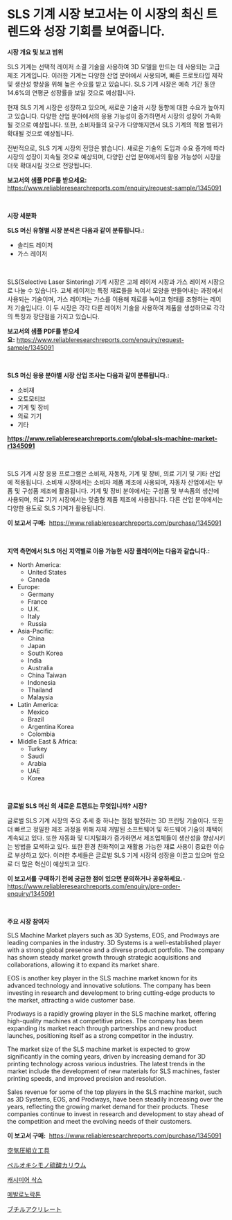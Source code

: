 <p><h1>SLS 기계 시장 보고서는 이 시장의 최신 트렌드와 성장 기회를 보여줍니다.</h1></p><p><strong>시장 개요 및 보고 범위</strong></p>
<p><p>SLS 기계는 선택적 레이저 소결 기술을 사용하여 3D 모델을 만드는 데 사용되는 고급 제조 기계입니다. 이러한 기계는 다양한 산업 분야에서 사용되며, 빠른 프로토타입 제작 및 생산성 향상을 위해 높은 수요를 받고 있습니다. SLS 기계 시장은 예측 기간 동안 14.6%의 연평균 성장률을 보일 것으로 예상됩니다.</p><p>현재 SLS 기계 시장은 성장하고 있으며, 새로운 기술과 시장 동향에 대한 수요가 높아지고 있습니다. 다양한 산업 분야에서의 응용 가능성이 증가하면서 시장의 성장이 가속화될 것으로 예상됩니다. 또한, 소비자들의 요구가 다양해지면서 SLS 기계의 적용 범위가 확대될 것으로 예상됩니다.</p><p>전반적으로, SLS 기계 시장의 전망은 밝습니다. 새로운 기술의 도입과 수요 증가에 따라 시장의 성장이 지속될 것으로 예상되며, 다양한 산업 분야에서의 활용 가능성이 시장을 더욱 확대시킬 것으로 전망됩니다.</p></p>
<p><strong>보고서의 샘플 PDF를 받으세요:</strong> <a href="https://www.reliableresearchreports.com/enquiry/request-sample/1345091">https://www.reliableresearchreports.com/enquiry/request-sample/1345091</a></p>
<p>&nbsp;</p>
<p><strong>시장 세분화</strong></p>
<p><strong>SLS 머신 유형별 시장 분석은 다음과 같이 분류됩니다.:</strong></p>
<p><ul><li>솔리드 레이저</li><li>가스 레이저</li></ul></p>
<p>&nbsp;</p>
<p><p>SLS(Selective Laser Sintering) 기계 시장은 고체 레이저 시장과 가스 레이저 시장으로 나눌 수 있습니다. 고체 레이저는 특정 재료들을 녹여서 모양을 만들어내는 과정에서 사용되는 기술이며, 가스 레이저는 가스를 이용해 재료를 녹이고 형태를 조형하는 레이저 기술입니다. 이 두 시장은 각각 다른 레이저 기술을 사용하여 제품을 생성하므로 각각의 특징과 장단점을 가지고 있습니다.</p></p>
<p><strong>보고서의 샘플 PDF를 받으세요:</strong>&nbsp;<a href="https://www.reliableresearchreports.com/enquiry/request-sample/1345091">https://www.reliableresearchreports.com/enquiry/request-sample/1345091</a></p>
<p>&nbsp;</p>
<p><strong> SLS 머신 응용 분야별 시장 산업 조사는 다음과 같이 분류됩니다.:</strong></p>
<p><ul><li>소비재</li><li>오토모티브</li><li>기계 및 장비</li><li>의료 기기</li><li>기타</li></ul></p>
<p><strong><a href="https://www.reliableresearchreports.com/global-sls-machine-market-r1345091">https://www.reliableresearchreports.com/global-sls-machine-market-r1345091</a></strong></p>
<p>&nbsp;</p>
<p><p>SLS 기계 시장 응용 프로그램은 소비재, 자동차, 기계 및 장비, 의료 기기 및 기타 산업에 적용됩니다. 소비재 시장에서는 소비자 제품 제조에 사용되며, 자동차 산업에서는 부품 및 구성품 제조에 활용됩니다. 기계 및 장비 분야에서는 구성품 및 부속품의 생산에 사용되며, 의료 기기 시장에서는 맞춤형 제품 제조에 사용됩니다. 다른 산업 분야에서는 다양한 용도로 SLS 기계가 활용됩니다.</p></p>
<p><strong>이 보고서 구매:</strong>&nbsp; <a href="https://www.reliableresearchreports.com/purchase/1345091">https://www.reliableresearchreports.com/purchase/1345091</a></p>
<p>&nbsp;</p>
<p><strong>지역 측면에서 SLS 머신 지역별로 이용 가능한 시장 플레이어는 다음과 같습니다.:</strong></p>
<p><ul>
    <li>
        North America:
        <ul>
            <li>United States</li>
            <li>Canada</li>
        </ul>
    </li>
    <li>
        Europe:
        <ul>
            <li>Germany</li>
            <li>France</li>
            <li>U.K.</li>
            <li>Italy</li>
            <li>Russia</li>
        </ul>
    </li>
    <li>
        Asia-Pacific:
        <ul>
            <li>China</li>
            <li>Japan</li>
            <li>South Korea</li>
            <li>India</li>
            <li>Australia</li>
            <li>China Taiwan</li>
            <li>Indonesia</li>
            <li>Thailand</li>
            <li>Malaysia</li>
        </ul>
    </li>
    <li>
        Latin America:
        <ul>
            <li>Mexico</li>
            <li>Brazil</li>
            <li>Argentina Korea</li>
            <li>Colombia</li>
        </ul>
    </li>
    <li>
        Middle East & Africa:
        <ul>
            <li>Turkey</li>
            <li>Saudi</li>
            <li>Arabia</li>
            <li>UAE</li>
            <li>Korea</li>
        </ul>
    </li>
    </ul></p>
<p>&nbsp;</p>
<p><strong>글로벌 SLS 머신 의 새로운 트렌드는 무엇입니까? 시장?</strong></p>
<p><p>글로벌 SLS 기계 시장의 주요 추세 중 하나는 점점 발전하는 3D 프린팅 기술이다. 또한 더 빠르고 정밀한 제조 과정을 위해 자체 개발된 소프트웨어 및 하드웨어 기술의 채택이 계속되고 있다. 또한 자동화 및 디지털화가 증가하면서 제조업체들이 생산성을 향상시키는 방법을 모색하고 있다. 또한 환경 친화적이고 재활용 가능한 재료 사용이 중요한 이슈로 부상하고 있다. 이러한 추세들은 글로벌 SLS 기계 시장의 성장을 이끌고 있으며 앞으로 더 많은 혁신이 예상되고 있다.</p></p>
<p><strong>이 보고서를 구매하기 전에 궁금한 점이 있으면 문의하거나 공유하세요.</strong>- <a href="https://www.reliableresearchreports.com/enquiry/pre-order-enquiry/1345091">https://www.reliableresearchreports.com/enquiry/pre-order-enquiry/1345091</a></p>
<p>&nbsp;</p>
<p><strong>주요 시장 참여자</strong></p>
<p><p>SLS Machine Market players such as 3D Systems, EOS, and Prodways are leading companies in the industry. 3D Systems is a well-established player with a strong global presence and a diverse product portfolio. The company has shown steady market growth through strategic acquisitions and collaborations, allowing it to expand its market share.</p><p>EOS is another key player in the SLS machine market known for its advanced technology and innovative solutions. The company has been investing in research and development to bring cutting-edge products to the market, attracting a wide customer base.</p><p>Prodways is a rapidly growing player in the SLS machine market, offering high-quality machines at competitive prices. The company has been expanding its market reach through partnerships and new product launches, positioning itself as a strong competitor in the industry.</p><p>The market size of the SLS machine market is expected to grow significantly in the coming years, driven by increasing demand for 3D printing technology across various industries. The latest trends in the market include the development of new materials for SLS machines, faster printing speeds, and improved precision and resolution.</p><p>Sales revenue for some of the top players in the SLS machine market, such as 3D Systems, EOS, and Prodways, have been steadily increasing over the years, reflecting the growing market demand for their products. These companies continue to invest in research and development to stay ahead of the competition and meet the evolving needs of their customers.</p></p>
<p><strong>이 보고서 구매:</strong>&nbsp;&nbsp;<a href="https://www.reliableresearchreports.com/purchase/1345091">https://www.reliableresearchreports.com/purchase/1345091</a></p>
<p><p><a href="https://github.com/Sophiaard2003/Market-Research-Report-List-1/blob/main/766564321781.md">空気圧組立工具</a></p><p><a href="https://medium.com/@elmoray21/%E9%81%8E%E3%83%9E%E3%83%B3%E3%82%AC%E3%83%B3%E9%85%B8%E3%82%AB%E3%83%AA%E3%82%A6%E3%83%A0%E5%B8%82%E5%A0%B4%E3%81%AE%E8%A6%8F%E6%A8%A1%E3%81%A8%E5%B8%82%E5%A0%B4%E5%8B%95%E5%90%91-%E5%AE%8C%E5%85%A8%E3%81%AA%E7%94%A3%E6%A5%AD%E6%A6%82%E8%A6%81-2024%E5%B9%B4%E3%81%8B%E3%82%892031%E5%B9%B4-ce9867569901">ペルオキシモノ硫酸カリウム</a></p><p><a href="https://medium.com/@brionnaboyle/%EC%B9%B4%EC%8B%9C%EB%AF%B8%EC%96%B4-%EC%96%91%EB%A7%90-%EC%8B%9C%EC%9E%A5-2031%EB%85%84%EA%B9%8C%EC%A7%80%EC%9D%98-%ED%8A%B8%EB%A0%8C%EB%93%9C-%EC%98%88%EC%B8%A1-%EB%B0%8F-%EA%B2%BD%EC%9F%81-%EB%B6%84%EC%84%9D-8aed00ae1d0d">캐시미어 삭스</a></p><p><a href="https://medium.com/@deborahward03/2024%EB%85%84%EB%B6%80%ED%84%B0-2031%EB%85%84%EA%B9%8C%EC%A7%80%EC%9D%98-%EB%AF%B8%EB%B0%9C%EB%A1%9C%EB%86%80%EB%9D%BD%ED%86%A4-%EC%8B%9C%EC%9E%A5-%EC%A0%90%EC%9C%A0%EC%9C%A8-%EB%B3%80%ED%99%94%EC%99%80-%EC%8B%9C%EC%9E%A5-%EC%84%B1%EC%9E%A5-%ED%8A%B8%EB%A0%8C%EB%93%9C-5f46c1da6082">메발로노락톤</a></p><p><a href="https://medium.com/@kyaorris56456/%E3%83%96%E3%83%81%E3%83%AB%E3%82%A2%E3%82%AF%E3%83%AA%E3%83%AC%E3%83%BC%E3%83%88%E3%81%AE%E5%B8%82%E5%A0%B4%E5%8B%95%E5%90%91%E3%81%A8%E5%B8%82%E5%A0%B4%E5%88%86%E6%9E%90-2024%E5%B9%B4%E3%81%8B%E3%82%892031%E5%B9%B4%E3%81%BE%E3%81%A7%E3%81%AE%E4%BA%88%E6%B8%AC-7fef37009e1d">ブチルアクリレート</a></p></p>
